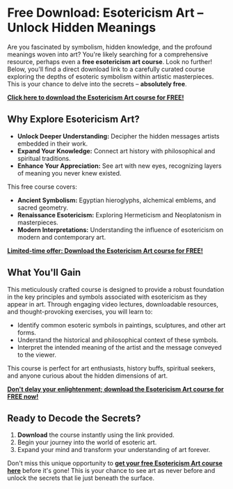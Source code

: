 # Free Download: Esotericism Art – Unlock Hidden Meanings

Are you fascinated by symbolism, hidden knowledge, and the profound meanings woven into art? You're likely searching for a comprehensive resource, perhaps even a **free esotericism art course**. Look no further! Below, you'll find a direct download link to a carefully curated course exploring the depths of esoteric symbolism within artistic masterpieces. This is your chance to delve into the secrets – **absolutely free**.

[**Click here to download the Esotericism Art course for FREE!**](https://udemywork.com/esotericism-art)

## Why Explore Esotericism Art?

*   **Unlock Deeper Understanding:** Decipher the hidden messages artists embedded in their work.
*   **Expand Your Knowledge:** Connect art history with philosophical and spiritual traditions.
*   **Enhance Your Appreciation:** See art with new eyes, recognizing layers of meaning you never knew existed.

This free course covers:

*   **Ancient Symbolism:** Egyptian hieroglyphs, alchemical emblems, and sacred geometry.
*   **Renaissance Esotericism:** Exploring Hermeticism and Neoplatonism in masterpieces.
*   **Modern Interpretations:** Understanding the influence of esotericism on modern and contemporary art.

[**Limited-time offer: Download the Esotericism Art course for FREE!**](https://udemywork.com/esotericism-art)

## What You'll Gain

This meticulously crafted course is designed to provide a robust foundation in the key principles and symbols associated with esotericism as they appear in art. Through engaging video lectures, downloadable resources, and thought-provoking exercises, you will learn to:

*   Identify common esoteric symbols in paintings, sculptures, and other art forms.
*   Understand the historical and philosophical context of these symbols.
*   Interpret the intended meaning of the artist and the message conveyed to the viewer.

This course is perfect for art enthusiasts, history buffs, spiritual seekers, and anyone curious about the hidden dimensions of art.

[**Don't delay your enlightenment; download the Esotericism Art course for FREE now!**](https://udemywork.com/esotericism-art)

## Ready to Decode the Secrets?

1.  **Download** the course instantly using the link provided.
2.  Begin your journey into the world of esoteric art.
3.  Expand your mind and transform your understanding of art forever.

Don't miss this unique opportunity to **[get your free Esotericism Art course here](https://udemywork.com/esotericism-art)** before it's gone! This is your chance to see art as never before and unlock the secrets that lie just beneath the surface.
